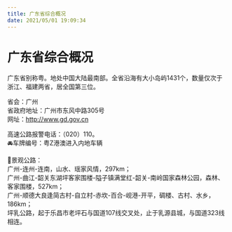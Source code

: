 ```yaml
---
title: 广东省综合概况  
date: 2021/05/01 19:09:34  
---
```

  
# 广东省综合概况  
广东省别称粤。地处中国大陆最南部。全省沿海有大小岛屿1431个，数量仅次于浙江、福建两省，居全国第三位。   

省会：广州  
省政府地址：广州市东风中路305号  
网址：http://www.gd.gov.cn  
  
高速公路报警电话：（020）110。   
🚘车牌编号：粤Z港澳进入内地车辆  

🎢景观公路：  
广州-连州-连南，山水、瑶家风情，297km；  
广州-曲江-韶关东湖坪客家围楼-隘子镇满堂红-韶关-南岭国家森林公园，森林、客家围楼，527km；  
广州-顺德大良逢简古村-自立村-赤坎-百合-岘港-开平，碉楼、古村、水乡，186km；  
坪乳公路，起于乐昌市老坪石与国道107线交叉处，止于乳源县城，与国道323线相连。   
